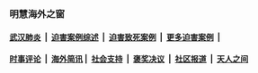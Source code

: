 
### 明慧海外之窗

####  [武汉肺炎](indexes/365.md?t=05240000) &nbsp;|&nbsp;  [迫害案例综述](indexes/328.md?t=05240000) &nbsp;|&nbsp; [迫害致死案例](indexes/277.md?t=05240000)  &nbsp;|&nbsp; [更多迫害案例](indexes/81.md?t=05240000)  &nbsp;|&nbsp; 
####  [时事评论](indexes/19.md?t=05240000) &nbsp;|&nbsp; [海外简讯](indexes/245.md?t=05240000)&nbsp;|&nbsp;  [社会支持](indexes/140.md?t=05240000) &nbsp;|&nbsp; [褒奖决议](indexes/282.md?t=05240000) &nbsp;|&nbsp; [社区报道](indexes/91.md?t=05240000)  &nbsp;|&nbsp; [天人之间](indexes/78.md?t=05240000) 

